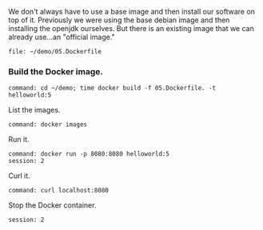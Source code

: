We don't always have to use a base image and then install our software on top of it. Previously we were using the base debian image and then installing the openjdk ourselves. But there is an existing image that we can already use...an "official image."


```editor:open-file
file: ~/demo/05.Dockerfile
```

### Build the Docker image.

```terminal:execute
command: cd ~/demo; time docker build -f 05.Dockerfile. -t helloworld:5
```

List the images.

```terminal:execute
command: docker images
```

Run it.

```terminal:execute
command: docker run -p 8080:8080 helloworld:5
session: 2
```

Curl it.

```terminal:execute
command: curl localhost:8080
```

Stop the Docker container.

```terminal:interrupt
session: 2
```